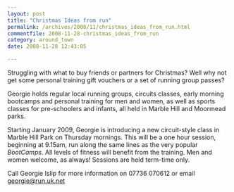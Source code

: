 ```yaml
---
layout: post
title: "Christmas Ideas from run"
permalink: /archives/2008/11/christmas_ideas_from_run.html
commentfile: 2008-11-28-christmas_ideas_from_run
category: around_town
date: 2008-11-28 12:43:05

---
```


Struggling with what to buy friends or partners for Christmas? Well why not get some personal training gift vouchers or a set of running group passes?

Georgie holds regular local running groups, circuits classes, early morning bootcamps and personal training for men and women, as well as sports classes for pre-schoolers and infants, all held in Marble Hill and Moormead parks.

Starting January 2009, Georgie is introducing a new circuit-style class in Marble Hill Park on Thursday mornings. This will be a one hour session, beginning at 9.15am, run along the same lines as the very popular *BootCamps*. All levels of fitness will benefit from the training. Men and women welcome, as always! Sessions are held term-time only.

Call Georgie Islip for more information on 07736 070612 or email <georgie@run.uk.net>
